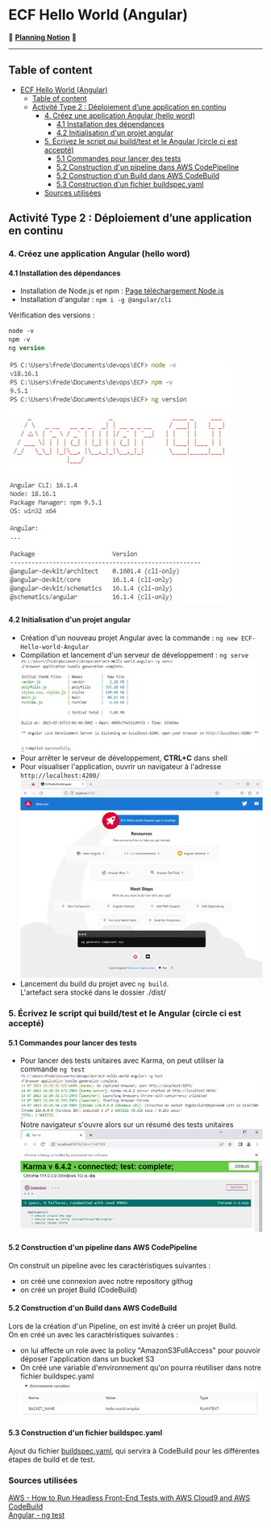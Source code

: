 # ECF Hello World (Angular)
📅 [**Planning Notion**](https://mirror-paw-f24.notion.site/f2fa7cecae5a4cd4a1792bf963ec744a?v=b71bd3754f5541c1a7c1a23cbb2f1ca9) 📅  
___  
## Table of content
- [ECF Hello World (Angular)](#ecf-hello-world-angular)
  - [Table of content](#table-of-content)
  - [Activité Type 2 : Déploiement d’une application en continu](#activité-type-2--déploiement-dune-application-en-continu)
    - [4. Créez une application Angular (hello word)](#4-créez-une-application-angular-hello-word)
      - [4.1 Installation des dépendances](#41-installation-des-dépendances)
      - [4.2 Initialisation d'un projet angular](#42-initialisation-dun-projet-angular)
    - [5. Écrivez le script qui build/test et le Angular (circle ci est accepté)](#5-écrivez-le-script-qui-buildtest-et-le-angular-circle-ci-est-accepté)
      - [5.1 Commandes pour lancer des tests](#51-commandes-pour-lancer-des-tests)
      - [5.2 Construction d'un pipeline dans AWS CodePipeline](#52-construction-dun-pipeline-dans-aws-codepipeline)
      - [5.2 Construction d'un Build dans AWS CodeBuild](#52-construction-dun-build-dans-aws-codebuild)
      - [5.3 Construction d'un fichier buildspec.yaml](#53-construction-dun-fichier-buildspecyaml)
    - [Sources utilisées](#sources-utilisées)

## Activité Type 2 : Déploiement d’une application en continu

### 4. Créez une application Angular (hello word)

#### 4.1 Installation des dépendances

- Installation de Node.js et npm : [Page téléchargement Node.js](https://nodejs.org/fr/download)
- Installation d'angular : `npm i -g @angular/cli`

Vérification des versions :
``` ps
node -v
npm -v
ng version
```  
![versions](img/image.png)  

#### 4.2 Initialisation d'un projet angular

- Création d'un nouveau projet Angular avec la commande : `ng new ECF-Hello-world-Angular`  
- Compilation et lancement d'un serveur de développement : `ng serve`  
![ng serve](img/image-1.png)  
- Pour arrêter le serveur de développement, **CTRL+C** dans shell
- Pour visualiser l'application, ouvrir un navigateur à l'adresse `http://localhost:4200/`  
![Alt text](img/image-2.png)  
- Lancement du build du projet avec `ng build`.  
  L'artefact sera stocké dans le dossier ./dist/


### 5. Écrivez le script qui build/test et le Angular (circle ci est accepté)

#### 5.1 Commandes pour lancer des tests

- Pour lancer des tests unitaires avec Karma, on peut utiliser la commande `ng test`
![test cli](img/image-3.png)  
Notre navigateur s'ouvre alors sur un résumé des tests unitaires
![test navigateur](img/image-4.png)

#### 5.2 Construction d'un pipeline dans AWS CodePipeline

On construit un pipeline avec les caractéristiques suivantes :  
- on créé une connexion avec notre repository githug
- on créé un projet Build (CodeBuild)

#### 5.2 Construction d'un Build dans AWS CodeBuild

Lors de la création d'un Pipeline, on est invité à créer un projet Build.  
On en créé un avec les caractéristiques suivantes :  
- on lui affecte un role avec la policy "AmazonS3FullAccess" pour pouvoir déposer l'application dans un bucket S3
- On créé une variable d'environnement qu'on pourra réutiliser dans notre fichier buildspec.yaml  
![env variables](img/image-5.png)  

#### 5.3 Construction d'un fichier buildspec.yaml

Ajout du fichier [buildspec.yaml](buildspec.yaml), qui servira à CodeBuild pour les différentes étapes de build et de test.  


### Sources utilisées
[AWS - How to Run Headless Front-End Tests with AWS Cloud9 and AWS CodeBuild](https://aws.amazon.com/fr/blogs/devops/how-to-run-headless-front-end-tests-with-aws-cloud9-and-aws-codebuild/)   
[Angular - ng test](https://angular.io/cli/test)  